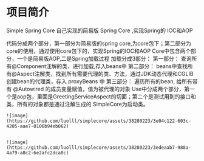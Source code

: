# 项目简介
Simple Spring Core
自己实现的简易版 Spring Core ,实现Spring的 IOC和AOP

代码分成两个部分，第一部分为简易版的spring core,为core包下；第二部分为core的使用，通过使用core包下的，实现Spring的IOC和AOP
    Core中包含两个部分，一个是简易版AOP,二是Spring加载过程
    加载分成3部分：
        第一部分： 查询所有@Component注解的类，进行加载,存入beans中
        第二部分： beans中查找所有@Aspect注解类，找到所有需要代理的类、方法，通过JDK动态代理和CGLIB创建bean的代理类，存入 proxyBeans 中
        第三部分： 遍历所有的bean, 给所有带有 @Autowired 的成员变量赋值，值为被代理的对象
    Use中分成两个部分，第一个是aop包，里面是GreetingServiceAspect的切面；第二个是测试用到的接口和类，所有的对象都是通过注解生成的
        SimpleCore为启动类。

    ![image](https://github.com/luolll/simplecore/assets/38280223/3e04c122-603c-4205-aae7-0106b94eb062)


    ![image](https://github.com/luolll/simplecore/assets/38280223/3edeaab7-988a-4a79-a8c2-6e2afc2dca0c)
